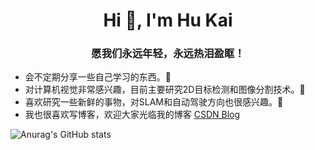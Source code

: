 <h1 align="center">Hi 👋, I'm Hu Kai</h1>
<h3 align="center">愿我们永远年轻，永远热泪盈眶！</h3>



* 会不定期分享一些自己学习的东西。🤔
* 对计算机视觉非常感兴趣，目前主要研究2D目标检测和图像分割技术。🤪
* 喜欢研究一些新鲜的事物，对SLAM和自动驾驶方向也很感兴趣。🎊
* 我也很喜欢写博客，欢迎大家光临我的博客 [CSDN Blog](https://blog.csdn.net/qq_38253797) 

![Anurag's GitHub stats](https://github-readme-stats.vercel.app/api?username=HuKai97&theme=vue&show_icons=true)


